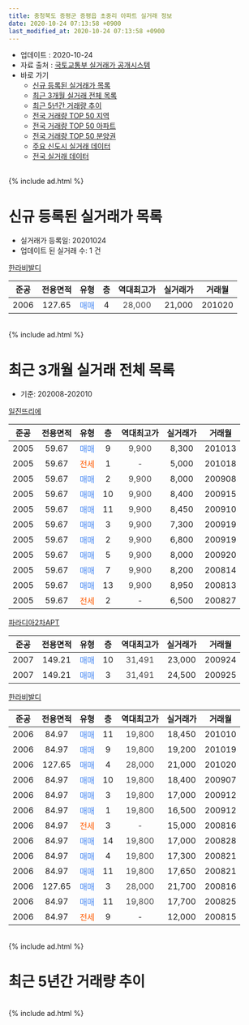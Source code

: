 ```yaml
---
title: 충청북도 증평군 증평읍 초중리 아파트 실거래 정보
date: 2020-10-24 07:13:58 +0900
last_modified_at: 2020-10-24 07:13:58 +0900
---
```


* 업데이트 : 2020-10-24
* 자료 출처 : [국토교통부 실거래가 공개시스템](http://rt.molit.go.kr)
* 바로 가기
    * [신규 등록된 실거래가 목록](#신규-등록된-실거래가-목록)
    * [최근 3개월 실거래 전체 목록](#최근-3개월-실거래-전체-목록)
    * [최근 5년간 거래량 추이](#최근-5년간-거래량-추이)
    * [전국 거래량 TOP 50 지역](https://inasie.github.io/apt-trade-info/최근-3개월-전국에서-가장-거래가-많이-발생한-지역)
    * [전국 거래량 TOP 50 아파트](https://inasie.github.io/apt-trade-info/최근-3개월-전국에서-가장-거래가-많이-발생한-아파트)
    * [전국 거래량 TOP 50 분양권](https://inasie.github.io/apt-trade-info/최근-3개월-전국에서-가장-거래가-많이-발생한-분양권)
    * [주요 신도시 실거래 데이터](https://inasie.github.io/apt-trade-info/주요-신도시)
    * [전국 실거래 데이터](https://inasie.github.io/apt-trade-info/전국)
<br>
{% include ad.html %}
<br>

# 신규 등록된 실거래가 목록
* 실거래가 등록일: 20201024
* 업데이트 된 실거래 수: 1 건


[한라비발디](https://search.naver.com/search.naver?query=%EC%B6%A9%EC%B2%AD%EB%B6%81%EB%8F%84+%EC%A6%9D%ED%8F%89%EA%B5%B0+%EC%A6%9D%ED%8F%89%EC%9D%8D+%EC%B4%88%EC%A4%91%EB%A6%AC+%ED%95%9C%EB%9D%BC%EB%B9%84%EB%B0%9C%EB%94%94)

|준공|전용면적|유형|층|역대최고가|실거래가|거래월|
|:---:|:---:|:---:|:---:|:---:|:---:|:---:|
|2006|127.65|<span style="color:#4285f3">매매</span>|4|<span style="color:#444444">28,000</span>|21,000|201020|


<br>
{% include ad.html %}
<br>

# 최근 3개월 실거래 전체 목록
* 기준: 202008-202010


[일진뜨리에](https://search.naver.com/search.naver?query=%EC%B6%A9%EC%B2%AD%EB%B6%81%EB%8F%84+%EC%A6%9D%ED%8F%89%EA%B5%B0+%EC%A6%9D%ED%8F%89%EC%9D%8D+%EC%B4%88%EC%A4%91%EB%A6%AC+%EC%9D%BC%EC%A7%84%EB%9C%A8%EB%A6%AC%EC%97%90)

|준공|전용면적|유형|층|역대최고가|실거래가|거래월|
|:---:|:---:|:---:|:---:|:---:|:---:|:---:|
|2005|59.67|<span style="color:#4285f3">매매</span>|9|<span style="color:#444444">9,900</span>|8,300|201013|
|2005|59.67|<span style="color:#ff5a00">전세</span>|1|<span style="color:#444444">-</span>|5,000|201018|
|2005|59.67|<span style="color:#4285f3">매매</span>|2|<span style="color:#444444">9,900</span>|8,000|200908|
|2005|59.67|<span style="color:#4285f3">매매</span>|10|<span style="color:#444444">9,900</span>|8,400|200915|
|2005|59.67|<span style="color:#4285f3">매매</span>|11|<span style="color:#444444">9,900</span>|8,450|200910|
|2005|59.67|<span style="color:#4285f3">매매</span>|3|<span style="color:#444444">9,900</span>|7,300|200919|
|2005|59.67|<span style="color:#4285f3">매매</span>|2|<span style="color:#444444">9,900</span>|6,800|200919|
|2005|59.67|<span style="color:#4285f3">매매</span>|5|<span style="color:#444444">9,900</span>|8,000|200920|
|2005|59.67|<span style="color:#4285f3">매매</span>|7|<span style="color:#444444">9,900</span>|8,200|200814|
|2005|59.67|<span style="color:#4285f3">매매</span>|13|<span style="color:#444444">9,900</span>|8,950|200813|
|2005|59.67|<span style="color:#ff5a00">전세</span>|2|<span style="color:#444444">-</span>|6,500|200827|

[파라디아2차APT](https://search.naver.com/search.naver?query=%EC%B6%A9%EC%B2%AD%EB%B6%81%EB%8F%84+%EC%A6%9D%ED%8F%89%EA%B5%B0+%EC%A6%9D%ED%8F%89%EC%9D%8D+%EC%B4%88%EC%A4%91%EB%A6%AC+%ED%8C%8C%EB%9D%BC%EB%94%94%EC%95%842%EC%B0%A8APT)

|준공|전용면적|유형|층|역대최고가|실거래가|거래월|
|:---:|:---:|:---:|:---:|:---:|:---:|:---:|
|2007|149.21|<span style="color:#4285f3">매매</span>|10|<span style="color:#444444">31,491</span>|23,000|200924|
|2007|149.21|<span style="color:#4285f3">매매</span>|3|<span style="color:#444444">31,491</span>|24,500|200925|

[한라비발디](https://search.naver.com/search.naver?query=%EC%B6%A9%EC%B2%AD%EB%B6%81%EB%8F%84+%EC%A6%9D%ED%8F%89%EA%B5%B0+%EC%A6%9D%ED%8F%89%EC%9D%8D+%EC%B4%88%EC%A4%91%EB%A6%AC+%ED%95%9C%EB%9D%BC%EB%B9%84%EB%B0%9C%EB%94%94)

|준공|전용면적|유형|층|역대최고가|실거래가|거래월|
|:---:|:---:|:---:|:---:|:---:|:---:|:---:|
|2006|84.97|<span style="color:#4285f3">매매</span>|11|<span style="color:#444444">19,800</span>|18,450|201010|
|2006|84.97|<span style="color:#4285f3">매매</span>|9|<span style="color:#444444">19,800</span>|19,200|201019|
|2006|127.65|<span style="color:#4285f3">매매</span>|4|<span style="color:#444444">28,000</span>|21,000|201020|
|2006|84.97|<span style="color:#4285f3">매매</span>|10|<span style="color:#444444">19,800</span>|18,400|200907|
|2006|84.97|<span style="color:#4285f3">매매</span>|3|<span style="color:#444444">19,800</span>|17,000|200912|
|2006|84.97|<span style="color:#4285f3">매매</span>|1|<span style="color:#444444">19,800</span>|16,500|200912|
|2006|84.97|<span style="color:#ff5a00">전세</span>|3|<span style="color:#444444">-</span>|15,000|200816|
|2006|84.97|<span style="color:#4285f3">매매</span>|14|<span style="color:#444444">19,800</span>|17,000|200828|
|2006|84.97|<span style="color:#4285f3">매매</span>|4|<span style="color:#444444">19,800</span>|17,300|200821|
|2006|84.97|<span style="color:#4285f3">매매</span>|11|<span style="color:#444444">19,800</span>|17,650|200821|
|2006|127.65|<span style="color:#4285f3">매매</span>|3|<span style="color:#444444">28,000</span>|21,700|200816|
|2006|84.97|<span style="color:#4285f3">매매</span>|11|<span style="color:#444444">19,800</span>|17,700|200825|
|2006|84.97|<span style="color:#ff5a00">전세</span>|9|<span style="color:#444444">-</span>|12,000|200815|


<br>
{% include ad.html %}
<br>

# 최근 5년간 거래량 추이


<div style="width:100%;">
    <canvas id="deal_progress" height="200"></canvas>
</div>

<script>
new Chart(document.getElementById("deal_progress"), {
    type: 'line',
    data: {
        labels: ['201510','201511','201512','201601','201602','201603','201604','201605','201606','201607','201608','201609','201610','201611','201612','201701','201702','201703','201704','201705','201706','201707','201708','201709','201710','201711','201712','201801','201802','201803','201804','201805','201806','201807','201808','201809','201810','201811','201812','201901','201902','201903','201904','201905','201906','201907','201908','201909','201910','201911','201912','202001','202002','202003','202004','202005','202006','202007','202008','202009','202010'],
        datasets: [{
            label: '매매',
            pointRadius: 1,
            data: [7, 4, 8, 3, 7, 7, 4, 10, 10, 8, 7, 8, 7, 2, 3, 6, 6, 4, 5, 6, 4, 6, 7, 4, 3, 2, 3, 4, 2, 7, 2, 5, 2, 3, 2, 2, 6, 3, 3, 3, 2, 5, 5, 2, 4, 5, 3, 4, 2, 2, 4, 5, 1, 4, 15, 8, 7, 3, 7, 11, 4],
            borderColor: "rgba(255, 201, 14, 1)",
            backgroundColor: "rgba(255, 201, 14, 0.5)",
            fill: false,
            lineTension: 0
        },{
            label: '전월세',
            pointRadius: 1,
            data: [1, 2, 1, 2, 4, 4, 4, 0, 4, 1, 2, 1, 3, 1, 0, 3, 4, 1, 1, 1, 3, 2, 0, 0, 2, 1, 0, 1, 2, 6, 0, 1, 2, 3, 4, 1, 3, 0, 1, 1, 3, 4, 1, 6, 2, 4, 1, 2, 2, 3, 0, 1, 2, 3, 2, 3, 0, 0, 3, 0, 1],
            borderColor: "rgba(0, 141, 185, 1)",
            backgroundColor: "rgba(0, 141, 185, 0.5)",
            fill: false,
            lineTension: 0
        }
        ]
    },
    options: {
        responsive: true,
        title: {
            display: false
        },
        tooltips: {
            mode: 'index',
            intersect: false
        },
        hover: {
            mode: 'nearest',
            intersect: true
        },
        scales: {
            xAxes: [{
                display: true,
                scaleLabel: {
                    display: true,
                    labelString: '년/월'
                }
            }],
            yAxes: [{
                display: true,
                ticks: {
                    suggestedMin: 0,
                },
                scaleLabel: {
                    display: true,
                    labelString: '실거래 수'
                }
            }]
        }
    }
});

</script>


<br>
{% include ad.html %}
<br>

